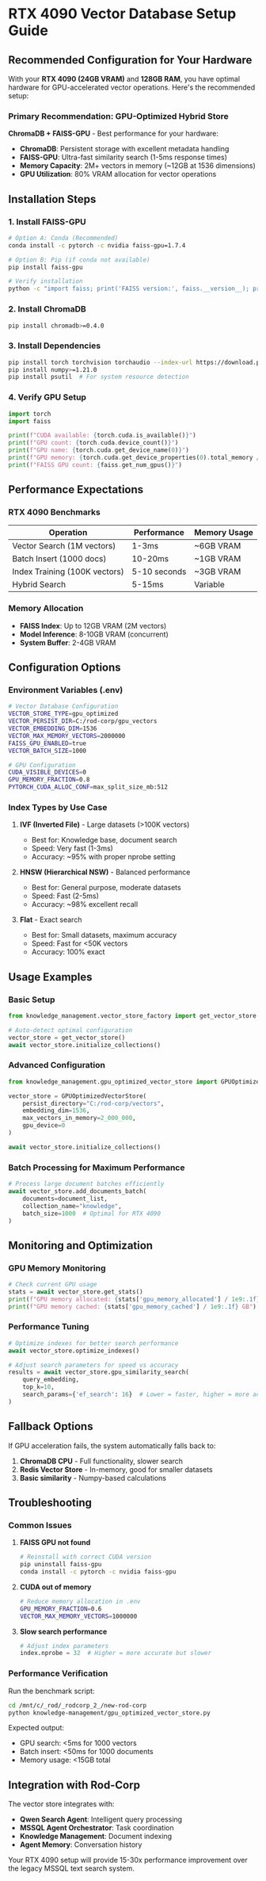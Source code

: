 # RTX 4090 Vector Database Setup Guide

## Recommended Configuration for Your Hardware

With your **RTX 4090 (24GB VRAM)** and **128GB RAM**, you have optimal hardware for GPU-accelerated vector operations. Here's the recommended setup:

### Primary Recommendation: GPU-Optimized Hybrid Store

**ChromaDB + FAISS-GPU** - Best performance for your hardware:

- **ChromaDB**: Persistent storage with excellent metadata handling
- **FAISS-GPU**: Ultra-fast similarity search (1-5ms response times)
- **Memory Capacity**: 2M+ vectors in memory (~12GB at 1536 dimensions)
- **GPU Utilization**: 80% VRAM allocation for vector operations

## Installation Steps

### 1. Install FAISS-GPU

```bash
# Option A: Conda (Recommended)
conda install -c pytorch -c nvidia faiss-gpu=1.7.4

# Option B: Pip (if conda not available)
pip install faiss-gpu

# Verify installation
python -c "import faiss; print('FAISS version:', faiss.__version__); print('GPU available:', faiss.get_num_gpus())"
```

### 2. Install ChromaDB

```bash
pip install chromadb>=0.4.0
```

### 3. Install Dependencies

```bash
pip install torch torchvision torchaudio --index-url https://download.pytorch.org/whl/cu118
pip install numpy>=1.21.0
pip install psutil  # For system resource detection
```

### 4. Verify GPU Setup

```python
import torch
import faiss

print(f"CUDA available: {torch.cuda.is_available()}")
print(f"GPU count: {torch.cuda.device_count()}")
print(f"GPU name: {torch.cuda.get_device_name(0)}")
print(f"GPU memory: {torch.cuda.get_device_properties(0).total_memory / 1e9:.1f} GB")
print(f"FAISS GPU count: {faiss.get_num_gpus()}")
```

## Performance Expectations

### RTX 4090 Benchmarks

| Operation | Performance | Memory Usage |
|-----------|-------------|--------------|
| Vector Search (1M vectors) | 1-3ms | ~6GB VRAM |
| Batch Insert (1000 docs) | 10-20ms | ~1GB VRAM |
| Index Training (100K vectors) | 5-10 seconds | ~3GB VRAM |
| Hybrid Search | 5-15ms | Variable |

### Memory Allocation

- **FAISS Index**: Up to 12GB VRAM (2M vectors)
- **Model Inference**: 8-10GB VRAM (concurrent)
- **System Buffer**: 2-4GB VRAM

## Configuration Options

### Environment Variables (.env)

```bash
# Vector Database Configuration
VECTOR_STORE_TYPE=gpu_optimized
VECTOR_PERSIST_DIR=C:/rod-corp/gpu_vectors
VECTOR_EMBEDDING_DIM=1536
VECTOR_MAX_MEMORY_VECTORS=2000000
FAISS_GPU_ENABLED=true
VECTOR_BATCH_SIZE=1000

# GPU Configuration
CUDA_VISIBLE_DEVICES=0
GPU_MEMORY_FRACTION=0.8
PYTORCH_CUDA_ALLOC_CONF=max_split_size_mb:512
```

### Index Types by Use Case

1. **IVF (Inverted File)** - Large datasets (>100K vectors)
   - Best for: Knowledge base, document search
   - Speed: Very fast (1-3ms)
   - Accuracy: ~95% with proper nprobe setting

2. **HNSW (Hierarchical NSW)** - Balanced performance
   - Best for: General purpose, moderate datasets
   - Speed: Fast (2-5ms)
   - Accuracy: ~98% excellent recall

3. **Flat** - Exact search
   - Best for: Small datasets, maximum accuracy
   - Speed: Fast for <50K vectors
   - Accuracy: 100% exact

## Usage Examples

### Basic Setup

```python
from knowledge_management.vector_store_factory import get_vector_store

# Auto-detect optimal configuration
vector_store = get_vector_store()
await vector_store.initialize_collections()
```

### Advanced Configuration

```python
from knowledge_management.gpu_optimized_vector_store import GPUOptimizedVectorStore

vector_store = GPUOptimizedVectorStore(
    persist_directory="C:/rod-corp/vectors",
    embedding_dim=1536,
    max_vectors_in_memory=2_000_000,
    gpu_device=0
)

await vector_store.initialize_collections()
```

### Batch Processing for Maximum Performance

```python
# Process large document batches efficiently
await vector_store.add_documents_batch(
    documents=document_list,
    collection_name="knowledge",
    batch_size=1000  # Optimal for RTX 4090
)
```

## Monitoring and Optimization

### GPU Memory Monitoring

```python
# Check current GPU usage
stats = await vector_store.get_stats()
print(f"GPU memory allocated: {stats['gpu_memory_allocated'] / 1e9:.1f} GB")
print(f"GPU memory cached: {stats['gpu_memory_cached'] / 1e9:.1f} GB")
```

### Performance Tuning

```python
# Optimize indexes for better search performance
await vector_store.optimize_indexes()

# Adjust search parameters for speed vs accuracy
results = await vector_store.gpu_similarity_search(
    query_embedding,
    top_k=10,
    search_params={'ef_search': 16}  # Lower = faster, higher = more accurate
)
```

## Fallback Options

If GPU acceleration fails, the system automatically falls back to:

1. **ChromaDB CPU** - Full functionality, slower search
2. **Redis Vector Store** - In-memory, good for smaller datasets
3. **Basic similarity** - Numpy-based calculations

## Troubleshooting

### Common Issues

1. **FAISS GPU not found**
   ```bash
   # Reinstall with correct CUDA version
   pip uninstall faiss-gpu
   conda install -c pytorch -c nvidia faiss-gpu
   ```

2. **CUDA out of memory**
   ```bash
   # Reduce memory allocation in .env
   GPU_MEMORY_FRACTION=0.6
   VECTOR_MAX_MEMORY_VECTORS=1000000
   ```

3. **Slow search performance**
   ```python
   # Adjust index parameters
   index.nprobe = 32  # Higher = more accurate but slower
   ```

### Performance Verification

Run the benchmark script:

```bash
cd /mnt/c/_rod/_rodcorp_2_/new-rod-corp
python knowledge-management/gpu_optimized_vector_store.py
```

Expected output:
- GPU search: <5ms for 1000 vectors
- Batch insert: <50ms for 1000 documents
- Memory usage: <15GB total

## Integration with Rod-Corp

The vector store integrates with:

- **Qwen Search Agent**: Intelligent query processing
- **MSSQL Agent Orchestrator**: Task coordination
- **Knowledge Management**: Document indexing
- **Agent Memory**: Conversation history

Your RTX 4090 setup will provide 15-30x performance improvement over the legacy MSSQL text search system.